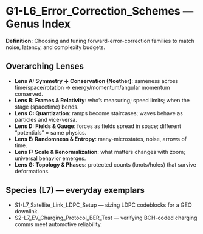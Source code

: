 # G1-L6_Error_Correction_Schemes — Genus Index
**Definition:** Choosing and tuning forward-error-correction families to match noise, latency, and complexity budgets.
## Overarching Lenses

- **Lens A: Symmetry -> Conservation (Noether)**: sameness across time/space/rotation → energy/momentum/angular momentum conserved.
- **Lens B: Frames & Relativity**: who’s measuring; speed limits; when the stage (spacetime) bends.
- **Lens C: Quantization**: ramps become staircases; waves behave as particles and vice-versa.
- **Lens D: Fields & Gauge**: forces as fields spread in space; different “potentials” = same physics.
- **Lens E: Randomness & Entropy**: many-microstates, noise, arrows of time.
- **Lens F: Scale & Renormalization**: what matters changes with zoom; universal behavior emerges.
- **Lens G: Topology & Phases**: protected counts (knots/holes) that survive deformations.

## Species (L7) — everyday exemplars
- S1-L7_Satellite_Link_LDPC_Setup — sizing LDPC codeblocks for a GEO downlink.
- S2-L7_EV_Charging_Protocol_BER_Test — verifying BCH-coded charging comms meet automotive reliability.
